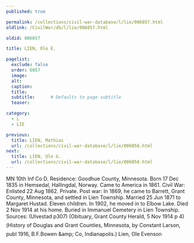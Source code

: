 ```yaml
---
published: true

permalink: /collections/civil-war-database/l/lie/006057.html
oldlink: /CivilWar/db/l/lie/006057.html

oldid: 006057

title: LIEN, Ole E.

pagelist:
  exclude: false
  order: 6057
  image: 
  alt:
  caption:
  title:
  subtitle:      # Defaults to page subtitle
  teaser:

category: 
  - L 
  - LIE

previous:
  title: LIEN, Mathias
  url: /collections/civil-war-database/l/lie/006056.html  
next:
  title: LIEN, Ole G.
  url: /collections/civil-war-database/l/lie/006058.html   
---
```

MN 10th Inf Co D. Residence: Goodhue County, Minnesota. Born 17 Dec 1835 in Hemsedal, Hallingdal, Norway. Came to America in 1861. Civil War: Enlisted 22 Aug 1862. Private. Post war: In 1869, he came to Barrett, Grant County, Minnesota, and settled in Lien Township. Married 25 Jun 1871 to Margaret Hustad. Eleven children. In 1902, he moved in to Elbow Lake. Died 2 Nov 1914 at his home. Buried in Immanuel Cemetery in Lien Township. Sources: (Ulvestad p307) (Obituary, Grant County Herald&#148;, 5 Nov 1914 p 4) (&#147;History of Douglas and Grant Counties, Minnesota&#148;, by Constant Larson, publ 1916, B.F.Bowen &amp;amp; Co, Indianapolis.) &#147;Lien, Ole Evenson&#148;
